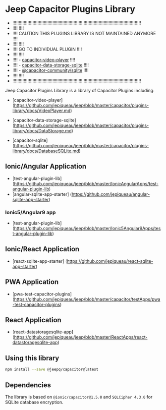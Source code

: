 # Jeep Capacitor Plugins Library

 - !!!!!!!!!!!!!!!!!!!!!!!!!!!!!!!!!!!!!!!!!!!!!!!!!!!!!!!!!!!!!!!!!!!!!!!!!!!!!!!!!!!!!!!!!!!!!!!!!!!!!!!
 - !!!!                                                                                               !!!!
 - !!!! CAUTION THIS PLUGINS LIBRARY IS NOT MAINTAINED ANYMORE                                        !!!!
 - !!!!                                                                                               !!!!
 - !!!! GO TO INDIVIDUAL PLUGIN                                                                       !!!!
 - !!!!                                                                                               !!!!
 - !!!! - [capacitor-video-player](https://github.com/jepiqueau/capacitor-video-player)               !!!!
 - !!!! - [capacitor-data-storage-sqlite](https://github.com/jepiqueau/capacitor-data-storage-sqlite) !!!!
 - !!!! - [@capacitor-community/sqlite](https://github.com/capacitor-community/sqlite)                !!!!
 - !!!!                                                                                               !!!!
 - !!!!!!!!!!!!!!!!!!!!!!!!!!!!!!!!!!!!!!!!!!!!!!!!!!!!!!!!!!!!!!!!!!!!!!!!!!!!!!!!!!!!!!!!!!!!!!!!!!!!!!!


Jeep Capacitor Plugins Library is a library of Capacitor Plugins including:


 - [capacitor-video-player] (https://github.com/jepiqueau/jeep/blob/master/capacitor/plugins-library/docs/VideoPlayer.md)

 - [capacitor-data-storage-sqlite] (https://github.com/jepiqueau/jeep/blob/master/capacitor/plugins-library/docs/DataStorage.md)

 - [capacitor-sqlite] (https://github.com/jepiqueau/jeep/blob/master/capacitor/plugins-library/docs/DatabaseSQLite.md)



## Ionic/Angular Application
 - [test-angular-plugin-lib] (https://github.com/jepiqueau/jeep/blob/master/IonicAngularApps/test-angular-plugin-lib)
 - [angular-sqlite-app-starter] (https://github.com/jepiqueau/angular-sqlite-app-starter)

### Ionic5/Angular9 app
 - [test-angular-plugin-lib] (https://github.com/jepiqueau/jeep/blob/master/Ionic5Angular9Apps/test-angular-plugin-lib)


## Ionic/React Application
 - [react-sqlite-app-starter] (https://github.com/jepiqueau/react-sqlite-app-starter)


## PWA Application
 - [pwa-test-capacitor-plugins] (https://github.com/jepiqueau/jeep/blob/master/capacitor/testApps/pwa-test-capacitor-plugins)

## React Application
 - [react-datastoragesqlite-app] (https://github.com/jepiqueau/jeep/blob/master/ReactApps/react-datastoragesqlite-app)
 

## Using this library

  ```bash
  npm install --save @jeepq/capacitor@latest
  ```

## Dependencies
 The library is based on ```@ionic/capacitor@1.5.0``` and ```SQLCipher 4.3.0``` for SQLite database encryption.

